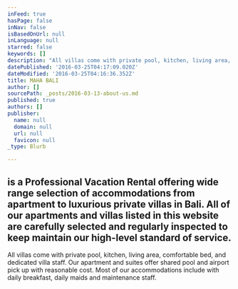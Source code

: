 ```yaml
---
inFeed: true
hasPage: false
inNav: false
isBasedOnUrl: null
inLanguage: null
starred: false
keywords: []
description: "All villas come with private pool, kitchen, living area, comfortable bed, and dedicated villa staff. Our apartment and suites offer shared pool and\_airport pick up with reasonable cost. Most of our accommodations\_include with daily breakfast, daily maids\_and maintenance staff."
datePublished: '2016-03-25T04:17:09.020Z'
dateModified: '2016-03-25T04:16:36.352Z'
title: MAHA BALI
author: []
sourcePath: _posts/2016-03-13-about-us.md
published: true
authors: []
publisher:
  name: null
  domain: null
  url: null
  favicon: null
_type: Blurb

---
```

## is a Professional Vacation Rental offering wide range selection of accommodations from apartment to luxurious private villas in Bali. All of our apartments and villas listed in this website are carefully selected and regularly inspected to keep maintain our high-level standard of service.

All villas come with private pool, kitchen, living area, comfortable bed, and dedicated villa staff. Our apartment and suites offer shared pool and airport pick up with reasonable cost. Most of our accommodations include with daily breakfast, daily maids and maintenance staff.